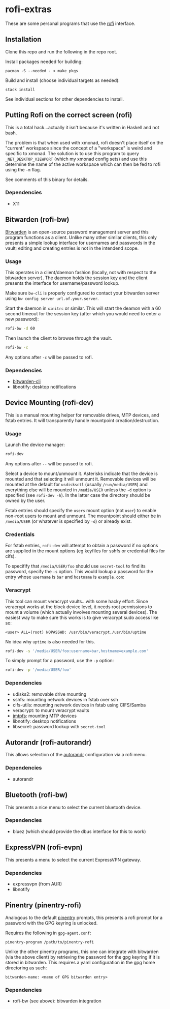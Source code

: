 # rofi-extras

These are some personal programs that use the
[rofi](https://github.com/davatorium/rofi) interface.

## Installation

Clone this repo and run the following in the repo root.

Install packages needed for building:

```
pacman -S --needed - < make_pkgs
```

Build and install (choose individual targets as needed):

```
stack install
```

See individual sections for other dependencies to install.

## Putting Rofi on the correct screen (rofi)

This is a total hack...actually it isn't because it's written in Haskell and not
bash.

The problem is that when used with xmonad, rofi doesn't place itself on the
"current" workspace since the concept of a "workspace" is weird and specific to
xmonad. The solution is to use this program to query `_NET_DESKTOP_VIEWPORT`
(which my xmonad config sets) and use this determine the name of the active
workspace which can then be fed to rofi using the `-m` flag.

See comments of this binary for details.

### Dependencies

- X11

## Bitwarden (rofi-bw)

[Bitwarden](https://bitwarden.com/) is an open-source password management server
and this program functions as a client. Unlike many other similar clients, this
only presents a simple lookup interface for usernames and passwords in the
vault; editing and creating entries is not in the intendend scope.

### Usage

This operates in a client/daemon fashion (locally, not with respect to the
bitwarden server). The daemon holds the session key and the client presents the
interface for username/password lookup.

Make sure `bw-cli` is properly configured to contact your bitwarden server using
`bw config server url.of.your.server`.

Start the daemon in `xinitrc` or similar. This will start the deamon with a
60 second timeout for the session key (after which you would need to enter a new
password):

``` sh
rofi-bw -d 60
```

Then launch the client to browse through the vault.

``` sh
rofi-bw -c
```

Any options after `-c` will be passed to rofi.

### Dependencies
- [bitwarden-cli](https://github.com/bitwarden/cli)
- libnotify: desktop notifications

## Device Mounting (rofi-dev)

This is a manual mounting helper for removable drives, MTP devices, and fstab
entries. It will transparently handle mountpoint creation/destruction.

### Usage

Launch the device manager:

``` sh
rofi-dev
```

Any options after `--` will be passed to rofi.

Select a device to mount/unmount it. Asterisks indicate that the device is
mounted and that selecting it will unmount it. Removable devices will be mounted
at the default for `usdisksctl` (usually `/run/media/USER`) and everything else
will be mounted in `/media/USER` unless the `-d` option is specified (see
`rofi-dev -h`). In the latter case the directory should be owned by the user.

Fstab entries should specify the `users` mount option (not `user`) to enable
non-root users to mount and unmount. The mountpoint should either be in
`/media/USER` (or whatever is specified by `-d`) or already exist.

### Credentials

For fstab entries, `rofi-dev` will attempt to obtain a password if no options
are supplied in the mount options (eg keyfiles for sshfs or credential files for
cifs).

To specifify that `/media/USER/foo` should use `secret-tool` to find its
password, specify the `-s` option. This would lookup a password for the entry
whose `username` is `bar` and `hostname` is `example.com`:

### Veracrypt

This tool can mount veracrypt vaults...with some hacky effort. Since veracrypt
works at the block device level, it needs root permissions to mount a volume
(which actually involves mounting several devices). The easiest way to make sure
this works is to give veracrypt sudo access like so:

```
<user> ALL=(root) NOPASSWD: /usr/bin/veracrypt,/usr/bin/uptime
```

No idea why `uptime` is also needed for this.

``` sh
rofi-dev -s '/media/USER/foo:username=bar,hostname=example.com'
```

To simply prompt for a password, use the `-p` option:

``` sh
rofi-dev -p '/media/USER/foo'
```

### Dependencies
- udisks2: removable drive mounting
- sshfs: mounting network devices in fstab over ssh
- cifs-utils: mounting network devices in fstab using CIFS/Samba
- veracrypt: to mount veracrypt vaults
- [jmtpfs](https://github.com/JasonFerrara/jmtpfs): mounting MTP devices
- libnotify: desktop notifications
- libsecret: password lookup with `secret-tool`

## Autorandr (rofi-autorandr)

This allows selection of the
[autorandr](https://github.com/phillipberndt/autorandr) configuration via a rofi
menu.

### Dependencies

- autorandr

## Bluetooth (rofi-bw)

This presents a nice menu to select the current bluetooth device.

### Dependencies

- bluez (which should provide the dbus interface for this to work)

## ExpressVPN (rofi-evpn)

This presents a menu to select the current ExpressVPN gateway.

### Dependencies

- expressvpn (from AUR)
- libnotify

## Pinentry (pinentry-rofi)

Analogous to the default [pinentry](https://github.com/gpg/pinentry) prompts,
this presents a rofi prompt for a password with the GPG keyring is unlocked.

Requires the following in `gpg-agent.conf`:

```
pinentry-program /path/to/pinentry-rofi
```

Unlike the other pinentry programs, this one can integrate with bitwarden (via
the above client) by retrieving the password for the gpg keyring if it is stored
in bitwarden. This requires a yaml configuration in the gpg home directoring as
such:

```
bitwarden-name: <name of GPG bitwarden entry>
```

### Dependencies

- rofi-bw (see above): bitwarden integration
